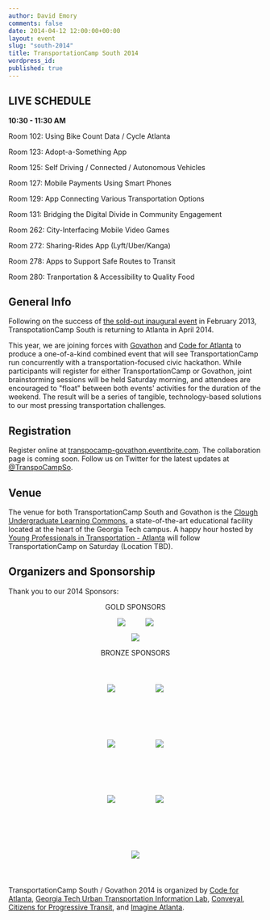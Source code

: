 ```yaml
---
author: David Emory
comments: false
date: 2014-04-12 12:00:00+00:00
layout: event
slug: "south-2014"
title: TransportationCamp South 2014
wordpress_id:
published: true
---
```



## LIVE SCHEDULE

**10:30 - 11:30 AM**

Room 102: Using Bike Count Data / Cycle Atlanta

Room 123: Adopt-a-Something App

Room 125: Self Driving / Connected / Autonomous Vehicles

Room 127: Mobile Payments Using Smart Phones

Room 129: App Connecting Various Transportation Options

Room 131: Bridging the Digital Divide in Community Engagement

Room 262: City-Interfacing Mobile Video Games

Room 272: Sharing-Rides App (Lyft/Uber/Kanga)

Room 278: Apps to Support Safe Routes to Transit

Room 280: Tranportation & Accessibility to Quality Food


## General Info

Following on the success of [the sold-out inaugural event](http://clatl.com/freshloaf/archives/2013/02/13/transportationcamp-south-is-a-wonks-heaven) in February 2013, TranspotationCamp South is returning to Atlanta in April 2014.

This year, we are joining forces with [Govathon](http://govathon.com/) and [Code for Atlanta](http://www.codeforatlanta.org/) to produce a one-of-a-kind combined event that will see TransportationCamp run concurrently with a transportation-focused civic hackathon. While participants will register for either TransportationCamp or Govathon, joint brainstorming sessions will be held Saturday morning, and attendees are encouraged to "float" between both events' activities for the duration of the weekend. The result will be a series of tangible, technology-based solutions to our most pressing transportation challenges.

## Registration

Register online at [transpocamp-govathon.eventbrite.com](https://transpocamp-govathon.eventbrite.com). The collaboration page is coming soon. Follow us on Twitter for the latest updates at [@TranspoCampSo](https://twitter.com/transpocampso).

## Venue

The venue for both TransportationCamp South and Govathon is the [Clough Undergraduate Learning Commons](http://clough.gatech.edu/), a state-of-the-art educational facility located at the heart of the Georgia Tech campus. A happy hour hosted by [Young Professionals in Transportation - Atlanta](http://yptransportation.org/chapters/atlanta/) will follow TransportationCamp on Saturday (Location TBD).

## Organizers and Sponsorship

Thank you to our 2014 Sponsors:

<center>GOLD SPONSORS

<a href='http://www.google.com' target='_blank'><img src = "https://evbdn.eventbrite.com/s3-s3/eventlogos/23389130/googlelogo.png" style='vertical-align:middle; margin-right: 40px;'></a><a href='http://www.mailchimp.com' target='_blank'><img src = "https://evbdn.eventbrite.com/s3-s3/eventlogos/23389130/mailchimplogo.png" style='vertical-align:middle'></a>

<a href='http://www.nctspm.gatech.edu/' target='_blank'><img src = "https://evbdn.eventbrite.com/s3-s3/eventlogos/23389130/nctspmlogo.png" style='vertical-align:middle'></a>


BRONZE SPONSORS

<a href='http://www.airsage.com' target='_blank'><img src = "https://evbdn.eventbrite.com/s3-s3/eventlogos/23389130/airsagelogo.png" style='vertical-align:middle; margin: 40px;'></a><a href='http://www.atlantaregional.com' target='_blank'><img src = "https://evbdn.eventbrite.com/s3-s3/eventlogos/23389130/arclogo.png" style='vertical-align:middle; margin: 40px;'></a>

<a href='http://www.camsys.com' target='_blank'><img src = "https://evbdn.eventbrite.com/s3-s3/eventlogos/23389130/camsyslogo.png" style='vertical-align:middle; margin: 40px;'></a><a href='http://www.kwanzahall.com' target='_blank'><img src = "https://evbdn.eventbrite.com/s3-s3/eventlogos/23389130/kwanzalogo.png" style='vertical-align:middle; margin: 40px;'></a>

<a href='http://www.nmomentum.com' target='_blank'><img src = "https://evbdn.eventbrite.com/s3-s3/eventlogos/23389130/nmomentumlogo.png" style='vertical-align:middle; margin: 40px;'></a><a href='http://www.sierraclub.org' target='_blank'><img src = "https://evbdn.eventbrite.com/s3-s3/eventlogos/23389130/sclogo.png" style='vertical-align:middle; margin: 40px;'></a>

<a href='http://www.ridecell.com' target='_blank'><img src = "https://evbdn.eventbrite.com/s3-s3/eventlogos/23389130/ridecelllogo-1.png" style='vertical-align:middle; margin: 40px;'></a>


</center>


TransportationCamp South / Govathon 2014 is organized by [Code for Atlanta](http://www.codeforatlanta.org/), [Georgia Tech Urban Transportation Information Lab](http://util.gatech.edu/), [Conveyal](http://conveyal.com/), [Citizens for Progressive Transit](http://www.cfpt.org/), and [Imagine Atlanta](http://imagineatlanta.com/).

